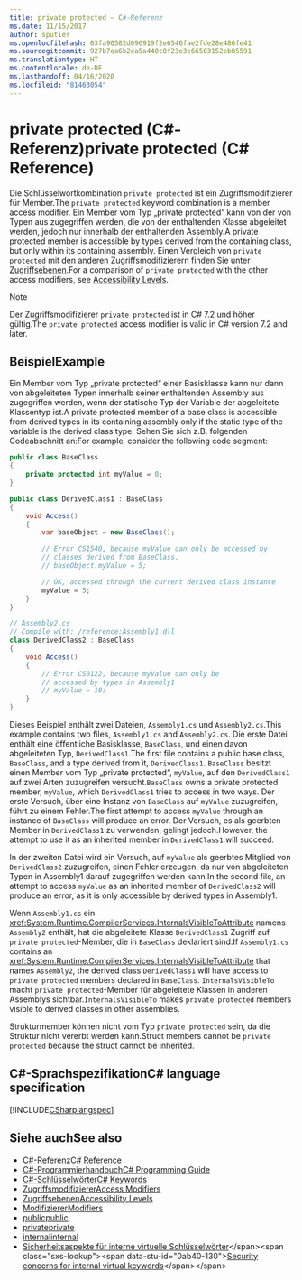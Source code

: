 ```yaml
---
title: private protected – C#-Referenz
ms.date: 11/15/2017
author: sputier
ms.openlocfilehash: 03fa90582d096919f2e6546fae2fde28e486fe41
ms.sourcegitcommit: 927b7ea6b2ea5a440c8f23e3e66503152eb85591
ms.translationtype: HT
ms.contentlocale: de-DE
ms.lasthandoff: 04/16/2020
ms.locfileid: "81463054"
---
```

# <a name="private-protected-c-reference"></a><span data-ttu-id="0ab40-102">private protected (C#-Referenz)</span><span class="sxs-lookup"><span data-stu-id="0ab40-102">private protected (C# Reference)</span></span>

<span data-ttu-id="0ab40-103">Die Schlüsselwortkombination `private protected` ist ein Zugriffsmodifizierer für Member.</span><span class="sxs-lookup"><span data-stu-id="0ab40-103">The `private protected` keyword combination is a member access modifier.</span></span> <span data-ttu-id="0ab40-104">Ein Member vom Typ „private protected“ kann von der von Typen aus zugegriffen werden, die von der enthaltenden Klasse abgeleitet werden, jedoch nur innerhalb der enthaltenden Assembly.</span><span class="sxs-lookup"><span data-stu-id="0ab40-104">A private protected member is accessible by types derived from the containing class, but only within its containing assembly.</span></span> <span data-ttu-id="0ab40-105">Einen Vergleich von `private protected` mit den anderen Zugriffsmodifizierern finden Sie unter [Zugriffsebenen](accessibility-levels.md).</span><span class="sxs-lookup"><span data-stu-id="0ab40-105">For a comparison of `private protected` with the other access modifiers, see [Accessibility Levels](accessibility-levels.md).</span></span>

> [!NOTE]
> <span data-ttu-id="0ab40-106">Der Zugriffsmodifizierer `private protected` ist in C# 7.2 und höher gültig.</span><span class="sxs-lookup"><span data-stu-id="0ab40-106">The `private protected` access modifier is valid in C# version 7.2 and later.</span></span>

## <a name="example"></a><span data-ttu-id="0ab40-107">Beispiel</span><span class="sxs-lookup"><span data-stu-id="0ab40-107">Example</span></span>

<span data-ttu-id="0ab40-108">Ein Member vom Typ „private protected“ einer Basisklasse kann nur dann von abgeleiteten Typen innerhalb seiner enthaltenden Assembly aus zugegriffen werden, wenn der statische Typ der Variable der abgeleitete Klassentyp ist.</span><span class="sxs-lookup"><span data-stu-id="0ab40-108">A private protected member of a base class is accessible from derived types in its containing assembly only if the static type of the variable is the derived class type.</span></span> <span data-ttu-id="0ab40-109">Sehen Sie sich z.B. folgenden Codeabschnitt an:</span><span class="sxs-lookup"><span data-stu-id="0ab40-109">For example, consider the following code segment:</span></span>

```csharp
public class BaseClass
{
    private protected int myValue = 0;
}

public class DerivedClass1 : BaseClass
{
    void Access()
    {
        var baseObject = new BaseClass();

        // Error CS1540, because myValue can only be accessed by
        // classes derived from BaseClass.
        // baseObject.myValue = 5;

        // OK, accessed through the current derived class instance
        myValue = 5;
    }
}
```

```csharp
// Assembly2.cs
// Compile with: /reference:Assembly1.dll
class DerivedClass2 : BaseClass
{
    void Access()
    {
        // Error CS0122, because myValue can only be
        // accessed by types in Assembly1
        // myValue = 10;
    }
}
```

<span data-ttu-id="0ab40-110">Dieses Beispiel enthält zwei Dateien, `Assembly1.cs` und `Assembly2.cs`.</span><span class="sxs-lookup"><span data-stu-id="0ab40-110">This example contains two files, `Assembly1.cs` and `Assembly2.cs`.</span></span>
<span data-ttu-id="0ab40-111">Die erste Datei enthält eine öffentliche Basisklasse, `BaseClass`, und einen davon abgeleiteten Typ, `DerivedClass1`.</span><span class="sxs-lookup"><span data-stu-id="0ab40-111">The first file contains a public base class, `BaseClass`, and a type derived from it, `DerivedClass1`.</span></span> <span data-ttu-id="0ab40-112">`BaseClass` besitzt einen Member vom Typ „private protected“, `myValue`, auf den `DerivedClass1` auf zwei Arten zuzugreifen versucht.</span><span class="sxs-lookup"><span data-stu-id="0ab40-112">`BaseClass` owns a private protected member, `myValue`, which `DerivedClass1` tries to access in two ways.</span></span> <span data-ttu-id="0ab40-113">Der erste Versuch, über eine Instanz von `BaseClass` auf `myValue` zuzugreifen, führt zu einem Fehler.</span><span class="sxs-lookup"><span data-stu-id="0ab40-113">The first attempt to access `myValue` through an instance of `BaseClass` will produce an error.</span></span> <span data-ttu-id="0ab40-114">Der Versuch, es als geerbten Member in `DerivedClass1` zu verwenden, gelingt jedoch.</span><span class="sxs-lookup"><span data-stu-id="0ab40-114">However, the attempt to use it as an inherited member in `DerivedClass1` will succeed.</span></span>

<span data-ttu-id="0ab40-115">In der zweiten Datei wird ein Versuch, auf `myValue` als geerbtes Mitglied von `DerivedClass2` zuzugreifen, einen Fehler erzeugen, da nur von abgeleiteten Typen in Assembly1 darauf zugegriffen werden kann.</span><span class="sxs-lookup"><span data-stu-id="0ab40-115">In the second file, an attempt to access `myValue` as an inherited member of `DerivedClass2` will produce an error, as it is only accessible by derived types in Assembly1.</span></span>

<span data-ttu-id="0ab40-116">Wenn `Assembly1.cs` ein <xref:System.Runtime.CompilerServices.InternalsVisibleToAttribute> namens `Assembly2` enthält, hat die abgeleitete Klasse `DerivedClass1` Zugriff auf `private protected`-Member, die in `BaseClass` deklariert sind.</span><span class="sxs-lookup"><span data-stu-id="0ab40-116">If `Assembly1.cs` contains an <xref:System.Runtime.CompilerServices.InternalsVisibleToAttribute> that names `Assembly2`, the derived class `DerivedClass1` will have access to `private protected` members declared in `BaseClass`.</span></span> <span data-ttu-id="0ab40-117">`InternalsVisibleTo` macht `private protected`-Member für abgeleitete Klassen in anderen Assemblys sichtbar.</span><span class="sxs-lookup"><span data-stu-id="0ab40-117">`InternalsVisibleTo` makes `private protected` members visible to derived classes in other assemblies.</span></span>

<span data-ttu-id="0ab40-118">Strukturmember können nicht vom Typ `private protected` sein, da die Struktur nicht vererbt werden kann.</span><span class="sxs-lookup"><span data-stu-id="0ab40-118">Struct members cannot be `private protected` because the struct cannot be inherited.</span></span>

## <a name="c-language-specification"></a><span data-ttu-id="0ab40-119">C#-Sprachspezifikation</span><span class="sxs-lookup"><span data-stu-id="0ab40-119">C# language specification</span></span>

[!INCLUDE[CSharplangspec](~/includes/csharplangspec-md.md)]

## <a name="see-also"></a><span data-ttu-id="0ab40-120">Siehe auch</span><span class="sxs-lookup"><span data-stu-id="0ab40-120">See also</span></span>

- [<span data-ttu-id="0ab40-121">C#-Referenz</span><span class="sxs-lookup"><span data-stu-id="0ab40-121">C# Reference</span></span>](../index.md)
- [<span data-ttu-id="0ab40-122">C#-Programmierhandbuch</span><span class="sxs-lookup"><span data-stu-id="0ab40-122">C# Programming Guide</span></span>](../../programming-guide/index.md)
- [<span data-ttu-id="0ab40-123">C#-Schlüsselwörter</span><span class="sxs-lookup"><span data-stu-id="0ab40-123">C# Keywords</span></span>](index.md)
- [<span data-ttu-id="0ab40-124">Zugriffsmodifizierer</span><span class="sxs-lookup"><span data-stu-id="0ab40-124">Access Modifiers</span></span>](access-modifiers.md)
- [<span data-ttu-id="0ab40-125">Zugriffsebenen</span><span class="sxs-lookup"><span data-stu-id="0ab40-125">Accessibility Levels</span></span>](accessibility-levels.md)
- [<span data-ttu-id="0ab40-126">Modifizierer</span><span class="sxs-lookup"><span data-stu-id="0ab40-126">Modifiers</span></span>](index.md)
- [<span data-ttu-id="0ab40-127">public</span><span class="sxs-lookup"><span data-stu-id="0ab40-127">public</span></span>](public.md)
- [<span data-ttu-id="0ab40-128">private</span><span class="sxs-lookup"><span data-stu-id="0ab40-128">private</span></span>](private.md)
- [<span data-ttu-id="0ab40-129">internal</span><span class="sxs-lookup"><span data-stu-id="0ab40-129">internal</span></span>](internal.md)
- <span data-ttu-id="0ab40-130">[Sicherheitsaspekte für interne virtuelle Schlüsselwörter](https://docs.microsoft.com/previous-versions/dotnet/netframework-4.0/heyd8kky(v=vs.100))</span><span class="sxs-lookup"><span data-stu-id="0ab40-130">[Security concerns for internal virtual keywords](https://docs.microsoft.com/previous-versions/dotnet/netframework-4.0/heyd8kky(v=vs.100))</span></span>
